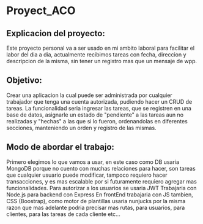 # Proyect_ACO

## Explicacion del proyecto:

Este proyecto personal va a ser usado en mi ambito laboral para facilitar el labor del dia a dia, actualmente recibimos tareas con fecha, direccion y descripcion de la misma, sin tener un registro mas que un mensaje de wpp.


## Objetivo:

Crear una aplicacion la cual puede ser administrada por cualquier trabajador que tenga una cuenta autorizada, pudiendo hacer un CRUD de tareas.
La funcionalidad seria ingresar las tareas, que se registren en una base de datos, asignarle un estado de "pendiente" a las tareas aun no realizadas y "hechas" a las que si lo fueron, ordenandolas en diferentes secciones, manteniendo un orden y registro de las mismas.


## Modo de abordar el trabajo:

Primero elegimos lo que vamos a usar, en este caso como DB usaria MongoDB porque no cuento con muchas relaciones para hacer, son tareas que cualquier usuario puede modificar, tampoco requiero hacer transacciones, y es mas escalable por si futuramente requiero agregar mas funcionalidades.
Para autorizar a los usuarios se usaria JWT
Trabajaria con Node.js para backend con Express
En frontEnd trabajaria con JS tambien, CSS (Boostrap), como motor de plantillas usaria nunjucks por la misma razon que mas adelante podria precisar mas rutas, para usuarios, para clientes, para las tareas de cada cliente etc...

